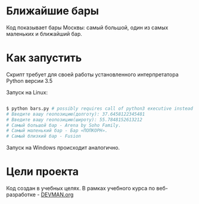 # Ближайшие бары

Код показывает бары Москвы: самый большой, один из самых маленьких и ближайший бар.

# Как запустить

Скрипт требует для своей работы установленного интерпретатора Python версии 3.5

Запуск на Linux:

```bash

$ python bars.py # possibly requires call of python3 executive instead of just python
# Введите вашу геопозицию(долготу): 37.6458122345481
# Введите вашу геопозицию(широту): 55.7848152613212
# Самый большой бар - Arena by Soho Family.
# Самый маленький бар - Бар «ПОПКОРН».
# Самый близкий бар - Fusion

```

Запуск на Windows происходит аналогично.

# Цели проекта

Код создан в учебных целях. В рамках учебного курса по веб-разработке - [DEVMAN.org](https://devman.org)
